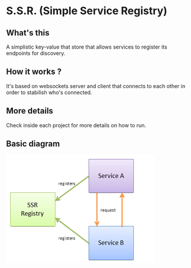 # S.S.R. (Simple Service Registry)

## What's this
A simplistic key-value that store that allows services
to register its endpoints for discovery.

## How it works ?
It's based on websockets server and client that connects to each other
in order to stabilish who's connected.

## More details
Check inside each project for more details on how to run.

## Basic diagram
![Overview](overview.png)